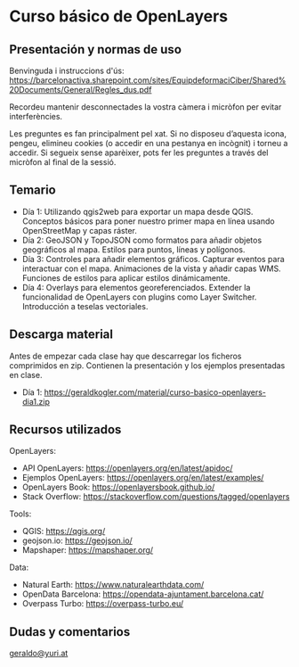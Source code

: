 # Curso básico de OpenLayers

## Presentación y normas de uso

Benvinguda i instruccions d'ús: https://barcelonactiva.sharepoint.com/sites/EquipdeformaciCiber/Shared%20Documents/General/Regles_dus.pdf

Recordeu mantenir desconnectades la vostra càmera i micròfon per evitar interferències.

Les preguntes es fan principalment pel xat. Si no disposeu d’aquesta icona, pengeu, elimineu cookies (o accedir en una pestanya en incògnit) i torneu a accedir. Si segueix sense aparèixer, pots fer les preguntes a través del micròfon al final de la sessió.

## Temario

- Día 1: Utilizando qgis2web para exportar un mapa desde QGIS. Conceptos básicos para poner nuestro primer mapa en línea usando OpenStreetMap y capas ráster.
- Día 2: GeoJSON y TopoJSON como formatos para añadir objetos geográficos al mapa. Estilos para puntos, líneas y polígonos.
- Día 3: Controles para añadir elementos gráficos. Capturar eventos para interactuar con el mapa. Animaciones de la vista y añadir capas WMS. Funciones de estilos para aplicar estilos dinámicamente.
- Día 4: Overlays para elementos georeferenciados. Extender la funcionalidad de OpenLayers con plugins como Layer Switcher. Introducción a teselas vectoriales.

## Descarga material

Antes de empezar cada clase hay que descarregar los ficheros comprimidos en zip. Contienen la presentación y los ejemplos presentadas en clase.

- Día 1: https://geraldkogler.com/material/curso-basico-openlayers-dia1.zip

## Recursos utilizados

OpenLayers:
- API OpenLayers: https://openlayers.org/en/latest/apidoc/
- Ejemplos OpenLayers: https://openlayers.org/en/latest/examples/
- OpenLayers Book: https://openlayersbook.github.io/
- Stack Overflow: https://stackoverflow.com/questions/tagged/openlayers

Tools:
- QGIS: https://qgis.org/
- geojson.io: https://geojson.io/
- Mapshaper: https://mapshaper.org/

Data:
- Natural Earth: https://www.naturalearthdata.com/
- OpenData Barcelona: https://opendata-ajuntament.barcelona.cat/
- Overpass Turbo: https://overpass-turbo.eu/

## Dudas y comentarios

geraldo@yuri.at
